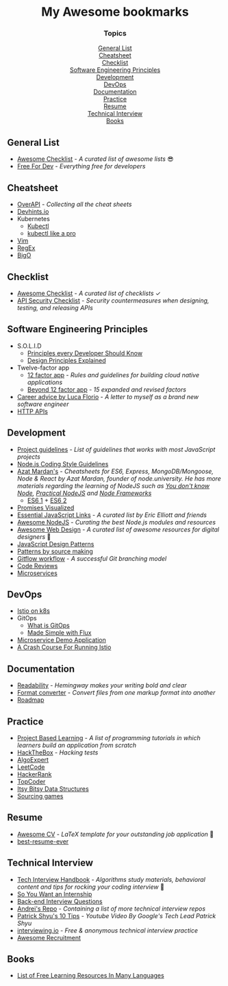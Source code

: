 <h1 align="center">My Awesome bookmarks</h1>

<div align="center">
  <h3>Topics</h3>
  <a href="#general-list">General List</a>
  <br>
  <a href="#cheatsheet">Cheatsheet</a>
  <br>
  <a href="#checklist">Checklist</a>
  <br>
  <a href="#software-engineering-principles">Software Engineering Principles</a>
  <br>
  <a href="#development">Development</a>
  <br>
  <a href="#devops">DevOps</a>
  <br>
  <a href="#documentation">Documentation</a>
  <br>
  <a href="#practice">Practice</a>
  <br>
  <a href="#resume">Resume</a>
  <br>
  <a href="#technical-interview">Technical Interview</a>
  <br>
  <a href="#books">Books</a>
</div>


## General List
* [Awesome Checklist](https://github.com/sindresorhus/awesome) - *A curated list of awesome lists* 😎
* [Free For Dev](https://github.com/ripienaar/free-for-dev) - *Everything free for developers*

## Cheatsheet
* [OverAPI](http://overapi.com) - *Collecting all the cheat sheets*
* [Devhints.io](https://devhints.io)
* Kubernetes
  * [Kubectl](https://kubernetes.io/docs/reference/kubectl/cheatsheet/)
  * [kubectl like a pro](https://medium.com/better-programming/awesome-kubernetes-command-line-hacks-8bd3604e394f)
* [Vim](https://www.cs.cmu.edu/~15131/f17/topics/vim/vim-cheatsheet.pdf)
* [RegEx](https://regexlib.com/CheatSheet.aspx)
* [BigO](https://www.bigocheatsheet.com/)

## Checklist
* [Awesome Checklist](https://github.com/huyingjie/Checklist-Checklist) - *A curated list of checklists* ✓
* [API Security Checklist](https://github.com/shieldfy/API-Security-Checklist) - *Security countermeasures when designing, testing, and releasing APIs*

## Software Engineering Principles
* S.O.L.I.D
  * [Principles every Developer Should Know](https://blog.bitsrc.io/solid-principles-every-developer-should-know-b3bfa96bb688)
  * [Design Principles Explained](https://stackify.com/dependency-inversion-principle/)
* Twelve-factor app
  * [12 factor app](https://12factor.net/) - *Rules and guidelines for building cloud native applications*
  * [Beyond 12 factor app](https://tanzu.vmware.com/content/ebooks/beyond-the-12-factor-app) - *15 expanded and revised factors*
* [Career advice by Luca Florio](https://www.freecodecamp.org/news/a-letter-to-myself-as-a-fresh-software-engineer/) - *A letter to myself as a brand new software engineer*
* [HTTP APIs](https://medium.com/@aldesantis/6-design-principles-for-your-http-apis-560434f9744e)

## Development
* [Project guidelines](https://github.com/elsewhencode/project-guidelines) - *List of guidelines that works with most JavaScript projects*
* [Node.js Coding Style Guidelines](https://medium.com/swlh/node-js-coding-style-guidelines-74a20d00c40b)
* [Azat Mardan's](https://github.com/azat-co/cheatsheets) - *Cheatsheets for ES6, Express, MongoDB/Mongoose, Node & React by Azat Mardan, founder of node.university. He has more materials regarding the learning of NodeJS such as [You don't know Node](https://github.com/azat-co/you-dont-know-node), [Practical NodeJS](https://github.com/azat-co/practicalnode) and [Node Frameworks](http://nodeframework.com)*
    * [ES6 1](cheatsheet/es6-1-azat.png) + [ES6 2](cheatsheet/es6-1-azat.png)
* [Promises Visualized](https://dev.to/lydiahallie/javascript-visualized-promises-async-await-5gke)
* [Essential JavaScript Links](https://gist.github.com/ericelliott/d576f72441fc1b27dace/0cee592f8f8b7eae39c4b3851ae92b00463b67b9) - *A curated list by Eric Elliott and friends*
* [Awesome NodeJS](https://github.com/sindresorhus/awesome-nodejs) - *Curating the best Node.js modules and resources*
* [Awesome Web Design](https://github.com/nicolesaidy/awesome-web-design) - *A curated list of awesome resources for digital designers* 🎨
* [JavaScript Design Patterns](https://medium.com/better-programming/javascript-design-patterns-25f0faaaa15)
* [Patterns by source making](https://sourcemaking.com/design_patterns)
* [Gitflow workflow](https://www.atlassian.com/git/tutorials/comparing-workflows/gitflow-workflow) - *A successful Git branching model*
* [Code Reviews](https://medium.com/better-programming/13-code-review-standards-inspired-by-google-6b8f99f7fd67)
* [Microservices](https://microservices.io/)

## DevOps
* [Istio on k8s](https://medium.com/avitotech/running-istio-on-kubernetes-in-production-part-i-a8bbf7fec18e)
* GitOps
  * [What is GitOps](https://venturebeat.com/2019/02/02/what-is-gitops-and-why-you-should-know-about-it/)
  * [Made Simple with Flux](https://thenewstack.io/gitops-made-simple-with-flux/)
* [Microservice Demo Application](https://github.com/microservices-demo/microservices-demo)
* [A Crash Course For Running Istio
](https://medium.com/namely-labs/a-crash-course-for-running-istio-1c6125930715)

## Documentation
* [Readability](http://www.hemingwayapp.com/) - *Hemingway makes your writing bold and clear*
* [Format converter](https://pandoc.org/) - *Convert files from one markup format into another*
* [Roadmap](https://roadmap.sh/)

## Practice
* [Project Based Learning](https://github.com/tuvtran/project-based-learning) - *A list of programming tutorials in which learners build an application from scratch*
* [HackTheBox](https://www.hackthebox.eu) - *Hacking tests*
* [AlgoExpert](https://www.algoexpert.io/product)
* [LeetCode](https://leetcode.com/)
* [HackerRank](https://www.hackerrank.com/)
* [TopCoder](https://www.topcoder.com/community/competitive-programming/tutorials/)
* [Itsy Bitsy Data Structures](https://github.com/jamiebuilds/itsy-bitsy-data-structures)
* [Sourcing games](https://sourcing.games/)

## Resume
* [Awesome CV](https://github.com/posquit0/Awesome-CV) - *LaTeX template for your outstanding job application* 📄
* [best-resume-ever](https://github.com/salomonelli/best-resume-ever)

## Technical Interview
* [Tech Interview Handbook](https://github.com/yangshun/tech-interview-handbook) - *Algorithms study materials, behavioral content and tips for rocking your coding interview* 💯
* [So You Want an Internship](https://github.com/codebytere/so-you-want-an-internship)
* [Back-end Interview Questions](https://github.com/arialdomartini/Back-End-Developer-Interview-Questions#nosql)
* [Andrei's Repo](https://github.com/andreis/interview) - *Containing a list of more technical interview repos*
* [Patrick Shyu's 10 Tips](https://www.youtube.com/watch?v=B7WMjMZHyq0) - *Youtube Video By Google's Tech Lead Patrick Shyu*
* [interviewing.io](https://interviewing.io) - *Free & anonymous technical interview practice*
* [Awesome Recruitment](https://github.com/Sjamilla/awesome-recruitment)

## Books
* [List of Free Learning Resources In Many Languages](https://github.com/EbookFoundation/free-programming-books/)

